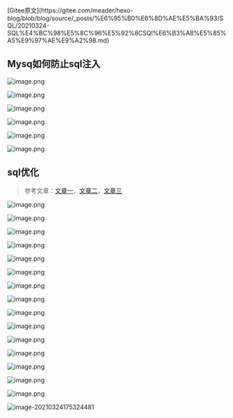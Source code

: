 <div style="text-align: center;"></div>
[Gitee原文](https://gitee.com/meader/hexo-blog/blob/blog/source/_posts/%E6%95%B0%E6%8D%AE%E5%BA%93/SQL/20210324-SQL%E4%BC%98%E5%8C%96%E5%92%8CSQl%E6%B3%A8%E5%85%A5%E9%97%AE%E9%A2%98.md)

<!-- more -->

## Mysq如何防止sql注入



![image.png](https://xuemingde.com/pages/image/others/1616577043492-442c592a-804e-4088-b2c9-638a75b161e2.png)

![image.png](https://xuemingde.com/pages/image/others/1616577087040-e9f6cd55-6e3e-4222-b765-0a92dba38d06.png)

![image.png](https://xuemingde.com/pages/image/others/1616577122583-79d2acfc-d7f7-4621-a111-377d794dc8ed.png)

![image.png](https://xuemingde.com/pages/image/others/1616577268648-ffe8d2d7-47a1-4950-a640-13536b8995a2.png)

![image.png](https://xuemingde.com/pages/image/others/1616577373081-556a9755-06b5-468c-b408-6300bb732919.png)

![image.png](https://xuemingde.com/pages/image/others/1616577415889-ba502d4b-200a-4001-b248-74fb0a392ec4.png)



##  sql优化 

> 参考文章：[文章一](https://blog.csdn.net/qq_38789941/article/details/83744271)，[文章二](http://www.360doc.com/content/19/0131/15/16619343_812364509.shtml)，[文章三](https://database.51cto.com/art/202008/623584.htm)



![image.png](https://xuemingde.com/pages/image/others/1616578389551-55a77709-b74e-4540-ae8f-04b5e4179322.png)

![image.png](https://xuemingde.com/pages/image/others/1616578441174-96b41421-3b20-40f0-9fd1-48eb450ea3df.png)

![image.png](https://xuemingde.com/pages/image/others/1616578463749-932b1d5a-0af6-4e0d-a631-821d61d0f2c1.png)

![image.png](https://xuemingde.com/pages/image/others/1616578525260-6a9732d6-9fa4-487a-bba3-988e62a88cc4.png)

![image.png](https://xuemingde.com/pages/image/others/1616578758297-eb44d2e5-a1d4-485d-8b2f-ad6f509113ab.png)





![image.png](https://xuemingde.com/pages/image/others/1616577654854-44419b96-5af4-44b2-b389-d00314469079.png)

![image.png](https://xuemingde.com/pages/image/others/1616577693679-2c2663b4-5efd-401f-aa98-57b5061806e1.png)

![image.png](https://xuemingde.com/pages/image/others/1616577751426-63b9766f-35d1-4687-bb88-c62324292220.png)

![image.png](https://xuemingde.com/pages/image/others/1616577825406-1ed6ee37-a0ed-43f8-9851-56531236c3ff.png)

![image.png](https://xuemingde.com/pages/image/others/1616577960384-46bfe1d5-528f-4431-8c29-960672e1511b.png)

![image.png](https://xuemingde.com/pages/image/others/1616578045790-15018eba-4314-482f-8eb7-a77058b40e82.png)

![image.png](https://xuemingde.com/pages/image/others/1616578168179-dbf58c50-3575-475f-a6d1-cef3fd469276.png)

![image.png](https://xuemingde.com/pages/image/others/1616578207948-033e7d81-2693-4b3e-8cd9-37203abf5a77.png)

![image.png](https://xuemingde.com/pages/image/others/1616578269256-50e74199-38ea-4d0b-9578-89a0fc62191e.png)

![image.png](https://xuemingde.com/pages/image/others/1616579091545-5c28d7c4-ecbe-43db-b31d-736843686929.png)

![image-20210324175324481](https://xuemingde.com/pages/image/others/image-20210324175324481.png)